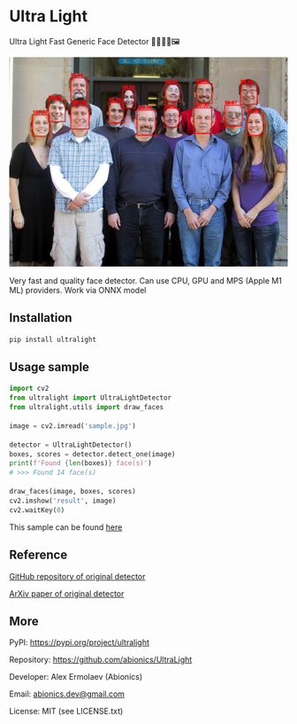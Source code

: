 # Ultra Light

Ultra Light Fast Generic Face Detector 👨‍👩‍👧‍👦🖼

![sample](samples/sample_detected.jpg)

Very fast and quality face detector. Can use CPU, GPU and MPS (Apple M1 ML) providers.
Work via ONNX model


## Installation

```bash
pip install ultralight
```


## Usage sample

```python
import cv2
from ultralight import UltraLightDetector
from ultralight.utils import draw_faces

image = cv2.imread('sample.jpg')

detector = UltraLightDetector()
boxes, scores = detector.detect_one(image)
print(f'Found {len(boxes)} face(s)')
# >>> Found 14 face(s)

draw_faces(image, boxes, scores)
cv2.imshow('result', image)
cv2.waitKey(0)
```

This sample can be found [here](samples/sample.py)


## Reference

[GitHub repository of original detector](https://github.com/Linzaer/Ultra-Light-Fast-Generic-Face-Detector-1MB)

[ArXiv paper of original detector](https://arxiv.org/pdf/1905.00641.pdf)


## More

PyPI: https://pypi.org/project/ultralight

Repository: https://github.com/abionics/UltraLight

Developer: Alex Ermolaev (Abionics)

Email: abionics.dev@gmail.com

License: MIT (see LICENSE.txt)
